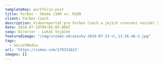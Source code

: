 ```yaml
---
templateKey: portfolio-post
title: Forbes - Skoda 110R vs. R200
client: Forbes Czech
description: Videoreportáž pro Forbes Czech a jejich srovnání vozidel Škoda 110R a R200.
date: 2018-07-10T09:01:03.866Z
coop: Director - Lukáš Vojáček
featuredimage: "/img/snímek-obrazovky-2019-07-23-v\_13.56.46-2.jpg"
tags:
  - SocialMedia
url: 'https://vimeo.com/279331823'
images: []
---
```


